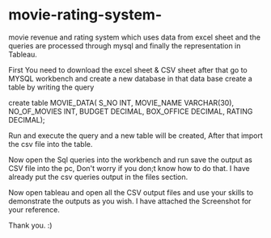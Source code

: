 # movie-rating-system-
movie revenue and rating system which uses data from excel sheet and the queries are processed through mysql and finally the representation in Tableau.

First You need to download the excel sheet & CSV sheet 
after that go to MYSQL workbench and create a new database 
in that data base create a table by writing the query

create table MOVIE_DATA(
S_NO INT,
MOVIE_NAME VARCHAR(30),
NO_OF_MOVIES INT,
BUDGET DECIMAL,
BOX_OFFICE DECIMAL,
RATING DECIMAL);

Run and execute the query and a new table will be created, After that import the csv file into the table.

Now open the Sql queries into the workbench and run save the output as CSV file into the pc, Don't worry if you don;t
know how to do that. I have already put the csv queries output in the files section.

Now open tableau and open all the CSV output files and use your skills to demonstrate the outputs as you wish.
I have attached the Screenshot for your reference.

Thank you. :)
